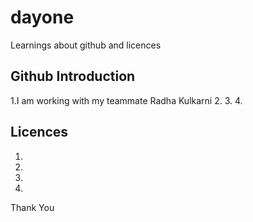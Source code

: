 # dayone
Learnings about github and licences
## Github Introduction
1.I am working with my teammate Radha Kulkarni 
2.
3.
4.
## Licences
1.
2.
3.
4.
Thank You 
